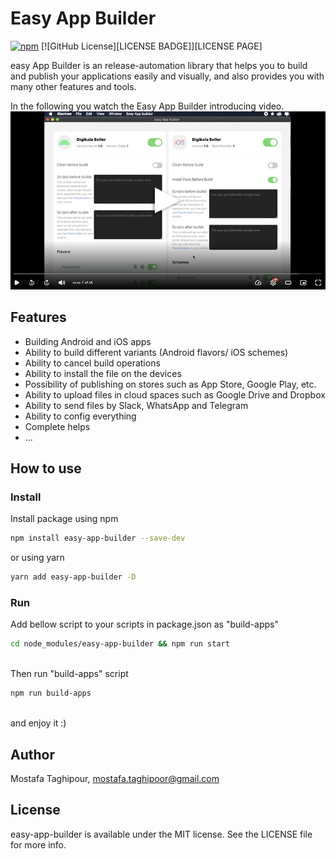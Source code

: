 # Easy App Builder


[![npm](https://img.shields.io/npm/v/easy-app-builder.svg)](https://www.npmjs.com/package/easy-app-builder)
[![GitHub License][LICENSE BADGE]][LICENSE PAGE]

easy App Builder is an release-automation library that helps you to build and publish your applications easily and visually, and also provides you with many other features and tools.

In the following you watch the Easy App Builder introducing video.
[![VIDEO](https://raw.githubusercontent.com/MostafaTaghipour/easy-app-builder/main/src/assets/help/videoScreenshot.png)](https://www.aparat.com/v/p0tK3)


## Features
- Building Android and iOS apps
- Ability to build different variants (Android flavors/ iOS schemes)
- Ability to cancel build operations
- Ability to install the file on the devices
- Possibility of publishing on stores such as App Store, Google Play, etc.
- Ability to upload files in cloud spaces such as Google Drive and Dropbox
- Ability to send files by Slack, WhatsApp and Telegram
- Ability to config everything
- Complete helps 
- ...

## How to use

### Install
Install package using npm
```bash
npm install easy-app-builder --save-dev
```

or using yarn
```bash
yarn add easy-app-builder -D
```

### Run 

Add bellow script to your scripts in package.json as "build-apps"
```bash
cd node_modules/easy-app-builder && npm run start
```
<br>
 Then run "build-apps" script
 
 ```bash
npm run build-apps
```

<br>
and enjoy it :)


## Author
Mostafa Taghipour, mostafa.taghipoor@gmail.com

## License
easy-app-builder is available under the MIT license. See the LICENSE file for more info.